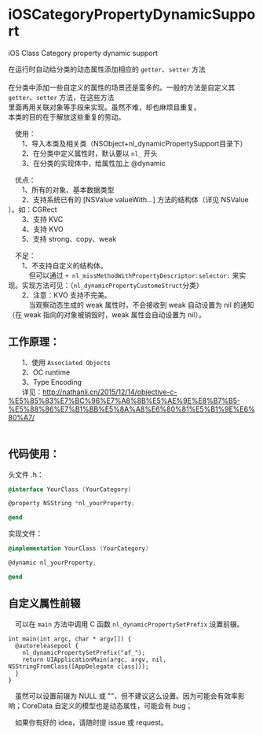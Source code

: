 # iOSCategoryPropertyDynamicSupport
iOS Class Category property dynamic support
 
 在运行时自动给分类的动态属性添加相应的 `getter`、`setter` 方法</br>  
 在分类中添加一些自定义的属性的场景还是蛮多的。一般的方法是自定义其 `getter`、`setter` 方法，在这些方法  
 里面再用关联对象等手段来实现。虽然不难，却也麻烦且重复。  
 本类的目的在于解放这些重复的劳动。  
 
 　使用：  
 　　1、导入本类及相关类（NSObject+nl_dynamicPropertySupport目录下）  
 　　2、在分类中定义属性时，默认要以 `nl_` 开头  
 　　3、在分类的实现体中，给属性加上 @dynamic  
 
 　优点：  
 　　1、所有的对象、基本数据类型  
 　　2、支持系统已有的 [NSValue valueWith...] 方法的结构体（详见 NSValue ）。如：CGRect  
 　　3、支持 KVC  
 　　4、支持 KVO  
 　　5、支持 strong、copy、weak  
 
 　不足：  
 　　1、不支持自定义的结构体。  
 　　　但可以通过 `+ nl_missMethodWithPropertyDescriptor:selector:` 来实现。实现方法可见：（`nl_dynamicPropertyCustomeStruct`分类）  
 　　2、注意：KVO 支持不完美。  
 　　　当观察动态生成的 weak 属性时，不会接收到 weak 自动设置为 nil 的通知（在 weak 指向的对象被销毁时，weak 属性会自动设置为 nil）。  
 
 ## 工作原理：
 　　1、使用 `Associated Objects`  
 　　2、OC runtime  
 　　3、Type Encoding  
 　　详见：http://nathanli.cn/2015/12/14/objective-c-%E5%85%83%E7%BC%96%E7%A8%8B%E5%AE%9E%E8%B7%B5-%E5%88%86%E7%B1%BB%E5%8A%A8%E6%80%81%E5%B1%9E%E6%80%A7/  
 　　
 ## 代码使用：
 头文件 .h：  
 ```Objective-C
 @interface YourClass (YourCategory)
 
 @property NSString *nl_yourProperty;
 
 @end
 ```
 
 实现文件：  
 ```Objective-C
 @implementation YourClass (YourCategory)
 
 @dynamic nl_yourProperty;
 
 @end
 ```
 
 ## 自定义属性前辍  
  　可以在 `main` 方法中调用 C 函数 `nl_dynamicPropertySetPrefix` 设置前辍。  
 ```
 int main(int argc, char * argv[]) {
   @autoreleasepool {
     nl_dynamicPropertySetPrefix("af_");
     return UIApplicationMain(argc, argv, nil, NSStringFromClass([AppDelegate class]));
   }
 }
 ```
 
  　虽然可以设置前辍为 NULL 或 ""，但不建议这么设置。因为可能会有效率影响；CoreData 自定义的模型也是动态属性，可能会有 bug；  
 
 
  　如果你有好的 idea，请随时提 issue 或 request。  